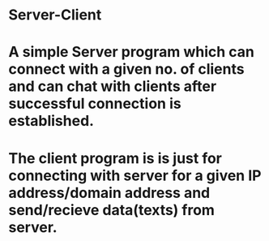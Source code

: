# Server-Client
# A simple Server program which can connect with a given no. of clients and can chat with clients after successful connection is established.
# The client program is is just for connecting with server for a given IP address/domain address and send/recieve data(texts) from server.
